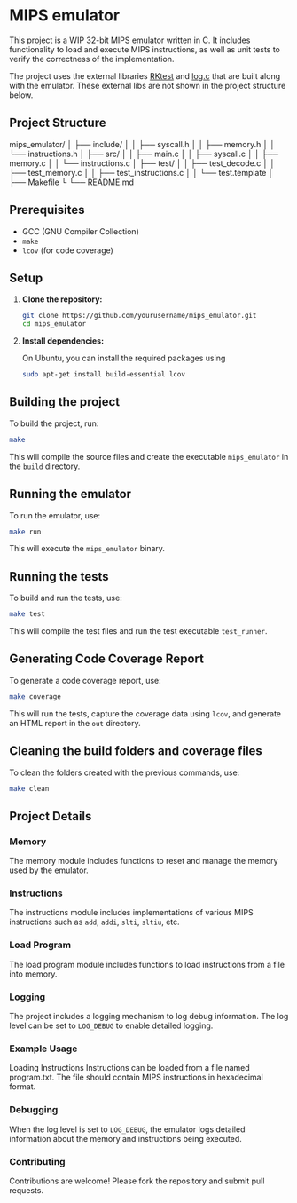 # MIPS emulator

This project is a WIP 32-bit MIPS emulator written in C. It includes functionality to load and execute MIPS instructions, as well as unit tests to verify the correctness of the implementation.

The project uses the external libraries [RKtest](https://github.com/Warwolt/rktest) and [log.c](https://github.com/rxi/log.c) that are built along with the emulator. These external libs are not shown in the project structure below.

## Project Structure

mips_emulator/ 
│    ├── include/ 
│    │    ├── syscall.h 
│    │    ├── memory.h 
│    │    └── instructions.h 
│    ├── src/
│    │    ├── main.c
│    │    ├── syscall.c
│    │    ├── memory.c 
│    │    └── instructions.c 
│    ├── test/ 
│    │    ├── test_decode.c
│    │    ├── test_memory.c
│    │    ├── test_instructions.c
│    │    └── test.template
│    ├── Makefile 
└    └── README.md

## Prerequisites

- GCC (GNU Compiler Collection)
- `make`
- `lcov` (for code coverage)

## Setup

1. **Clone the repository:**

   ```sh
   git clone https://github.com/yourusername/mips_emulator.git
   cd mips_emulator
   ```

2. **Install dependencies:**

    On Ubuntu, you can install the required packages using

    ```sh
    sudo apt-get install build-essential lcov
    ```
## Building the project

To build the project, run:

```sh
make    
```
This will compile the source files and create the executable `mips_emulator` in the `build` directory.

## Running the emulator

To run the emulator, use:

```sh
make run    
```

This will execute the `mips_emulator` binary.

## Running the tests

To build and run the tests, use:

```sh
make test
```

This will compile the test files and run the test executable `test_runner`.

## Generating Code Coverage Report

To generate a code coverage report, use:

```sh
make coverage
```

This will run the tests, capture the coverage data using `lcov`, and generate an HTML report in the `out` directory.

## Cleaning the build folders and coverage files

To clean the folders created with the previous commands, use:

```sh
make clean
```
## Project Details

### Memory
The memory module includes functions to reset and manage the memory used by the emulator.

### Instructions
The instructions module includes implementations of various MIPS instructions such as `add`, `addi`, `slti`, `sltiu`, etc.

### Load Program
The load program module includes functions to load instructions from a file into memory.

### Logging
The project includes a logging mechanism to log debug information. The log level can be set to `LOG_DEBUG` to enable detailed logging.

### Example Usage
Loading Instructions
Instructions can be loaded from a file named program.txt. The file should contain MIPS instructions in hexadecimal format.

### Debugging
When the log level is set to `LOG_DEBUG`, the emulator logs detailed information about the memory and instructions being executed.

### Contributing
Contributions are welcome! Please fork the repository and submit pull requests.